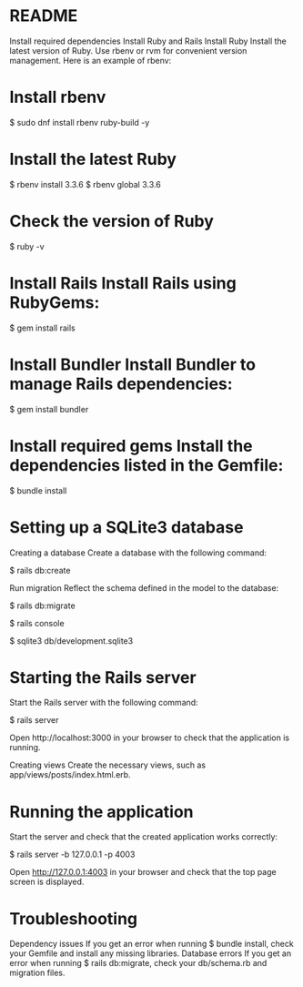 # README

Install required dependencies
Install Ruby and Rails
Install Ruby
Install the latest version of Ruby. Use rbenv or rvm for convenient version management. Here is an example of rbenv:

# Install rbenv
$ sudo dnf install rbenv ruby-build -y

# Install the latest Ruby
$ rbenv install 3.3.6
$ rbenv global 3.3.6

# Check the version of Ruby

$ ruby ​​-v

# Install Rails Install Rails using RubyGems:

$ gem install rails

# Install Bundler Install Bundler to manage Rails dependencies:

$ gem install bundler

# Install required gems Install the dependencies listed in the Gemfile:

$ bundle install

# Setting up a SQLite3 database
Creating a database
Create a database with the following command:

$ rails db:create

Run migration
Reflect the schema defined in the model to the database:

$ rails db:migrate

$ rails console

$ sqlite3 db/development.sqlite3

# Starting the Rails server
Start the Rails server with the following command:

$ rails server

Open http://localhost:3000 in your browser to check that the application is running.

Creating views
Create the necessary views, such as app/views/posts/index.html.erb.

# Running the application
Start the server and check that the created application works correctly:

$ rails server -b 127.0.0.1 -p 4003

Open http://127.0.0.1:4003 in your browser and check that the top page screen is displayed.

# Troubleshooting
Dependency issues
If you get an error when running $ bundle install, check your Gemfile and install any missing libraries.
Database errors
If you get an error when running $ rails db:migrate, check your db/schema.rb and migration files.

